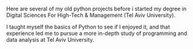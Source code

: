 Here are several of my old python projects before i started my degree in Digital Sciences For High-Tech & Management (Tel Aviv University).

I taught myself the basics of Python to see if I enjoyed it, and that experience led me to pursue a more in-depth study of programming and data analysis at Tel Aviv University.
